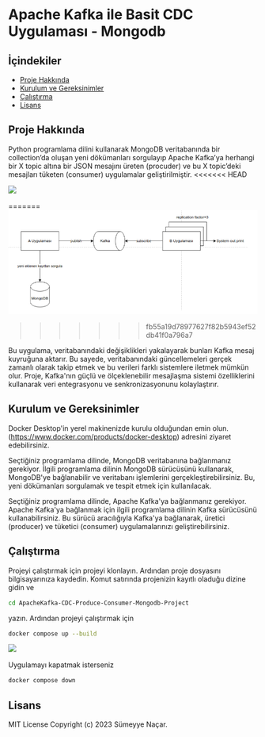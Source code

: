 <!-- omit in toc -->
# Apache Kafka ile Basit CDC Uygulaması - Mongodb

## İçindekiler

- [Proje Hakkında](#proje-hakkında)
- [Kurulum ve Gereksinimler](#kurulum-ve-gereksinimler)
- [Çalıştırma](#çalıştırma)
- [Lisans](#lisans)


## Proje Hakkında

Python programlama dilini kullanarak MongoDB veritabanında bir collection’da
oluşan yeni dökümanları sorgulayıp Apache Kafka’ya herhangi bir X topic altına bir JSON
mesajını üreten (procuder) ve bu X topic’deki mesajları tüketen (consumer) uygulamalar geliştirilmiştir.
<<<<<<< HEAD

![](.images/mimari.png)

=======
<img src="./images/mimari.png" alt="Resim3">
>>>>>>> fb55a19d78977627f82b5943ef52db41f0a796a7

Bu uygulama, veritabanındaki değişiklikleri yakalayarak bunları Kafka mesaj kuyruğuna aktarır. Bu sayede, veritabanındaki güncellemeleri gerçek zamanlı olarak takip etmek ve bu verileri farklı sistemlere iletmek mümkün olur. Proje, Kafka'nın güçlü ve ölçeklenebilir mesajlaşma sistemi özelliklerini kullanarak veri entegrasyonu ve senkronizasyonunu kolaylaştırır.

## Kurulum ve Gereksinimler

Docker Desktop'in yerel makinenizde kurulu olduğundan emin olun.(https://www.docker.com/products/docker-desktop) adresini ziyaret edebilirsiniz.

Seçtiğiniz programlama dilinde, MongoDB veritabanına bağlanmanız gerekiyor. İlgili programlama dilinin MongoDB sürücüsünü kullanarak, MongoDB'ye bağlanabilir ve veritabanı işlemlerini gerçekleştirebilirsiniz. Bu, yeni dökümanları sorgulamak ve tespit etmek için kullanılacak.

Seçtiğiniz programlama dilinde, Apache Kafka'ya bağlanmanız gerekiyor. Apache Kafka'ya bağlanmak için ilgili programlama dilinin Kafka sürücüsünü kullanabilirsiniz. Bu sürücü aracılığıyla Kafka'ya bağlanarak, üretici (producer) ve tüketici (consumer) uygulamalarınızı geliştirebilirsiniz.

## Çalıştırma

Projeyi çalıştırmak için projeyi klonlayın. Ardından proje dosyasını bilgisayarınıza kaydedin.
Komut satırında projenizin kayıtlı oladuğu dizine gidin ve 
```sh
cd ApacheKafka-CDC-Produce-Consumer-Mongodb-Project
```
yazın. Ardından projeyi çalıştırmak için
```sh
docker compose up --build
```
![](.images/build.png)

Uygulamayı kapatmak isterseniz
```sh
docker compose down
```
## Lisans

 MIT License Copyright (c) 2023 Sümeyye Naçar.
